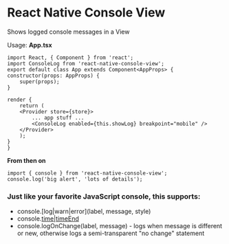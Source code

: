 # React Native Console View

Shows logged console messages in a View

Usage: 
**App.tsx**

    import React, { Component } from 'react';
    import ConsoleLog from 'react-native-console-view';
    export default class App extends Component<AppProps> {
    constructor(props: AppProps) {
        super(props);
    }

    render {
        return (
        <Provider store={store}>
            ... app stuff ...
            <ConsoleLog enabled={this.showLog} breakpoint="mobile" />
        </Provider>
        );
    }
    }


**From then on**

    import { console } from 'react-native-console-view';
    console.log('big alert', 'lots of details');

### Just like your favorite JavaScript console, this supports:
- console.[log|warn|error](label, message, style)
- console.[time|timeEnd](label)
- console.logOnChange(label, message) - logs when message is different or new, otherwise logs a semi-transparent "no change" statement
